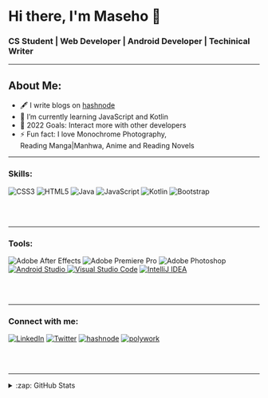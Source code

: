 # Hi there, I'm Maseho 👋 


### CS Student | Web Developer | Android Developer | Techinical Writer
---
## About Me:
-  🖋 I write blogs on [hashnode](https://randomseho.hashnode.dev/)
- 🌱 I’m currently learning JavaScript and Kotlin
- 🥅 2022 Goals: Interact more with other developers
- ⚡ Fun fact: I love Monochrome Photography, <br> Reading Manga|Manhwa, Anime and Reading Novels

---

### Skills:

![CSS3](https://img.shields.io/badge/css3-%231572B6.svg?style=for-the-badge&logo=css3&logoColor=white) ![HTML5](https://img.shields.io/badge/html5-%23E34F26.svg?style=for-the-badge&logo=html5&logoColor=white) ![Java](https://img.shields.io/badge/java-%23ED8B00.svg?style=for-the-badge&logo=java&logoColor=white) ![JavaScript](https://img.shields.io/badge/javascript-%23323330.svg?style=for-the-badge&logo=javascript&logoColor=%23F7DF1E) ![Kotlin](https://img.shields.io/badge/kotlin-%230095D5.svg?style=for-the-badge&logo=kotlin&logoColor=white) ![Bootstrap](https://img.shields.io/badge/bootstrap-%23563D7C.svg?style=for-the-badge&logo=bootstrap&logoColor=white)

<br />
<br />


---

### Tools:

![Adobe After Effects](https://img.shields.io/badge/Adobe%20After%20Effects-9999FF.svg?style=for-the-badge&logo=Adobe%20After%20Effects&logoColor=white) ![Adobe Premiere Pro](https://img.shields.io/badge/Adobe%20Premiere%20Pro-9999FF.svg?style=for-the-badge&logo=Adobe%20Premiere%20Pro&logoColor=white) ![Adobe Photoshop](https://img.shields.io/badge/adobephotoshop-%2331A8FF.svg?style=for-the-badge&logo=adobephotoshop&logoColor=white) <a href='https://github.com/shivamkapasia0' target="_blank"><img alt='Android Studio' src='https://img.shields.io/badge/Android_Studio-100000?style=for-the-badge&logo=Android Studio&logoColor=44CD3A&labelColor=D6D9E0&color=black'/> </a>
<a href='https://github.com/shivamkapasia0' target="_blank"><img alt='Visual Studio Code' src='https://img.shields.io/badge/Visual_Studio Code-100000?style=for-the-badge&logo=Visual Studio Code&logoColor=2783C0&labelColor=FFFFFF&color=2CAEC0'/></a> <a href='https://github.com/shivamkapasia0' target="_blank"><img alt='IntelliJ IDEA' src='https://img.shields.io/badge/IntelliJ_IDEA-100000?style=for-the-badge&logo=IntelliJ IDEA&logoColor=FAF4FA&labelColor=F07128&color=1787FF'/></a>

<br />
<br />

---

### Connect with me: 
[![LinkedIn](https://img.shields.io/badge/LinkedIn-%230077B5.svg?logo=linkedin&logoColor=white)](https://linkedin.com/in/https://www.linkedin.com/in/maseho-c-2082701b8) [![Twitter](https://img.shields.io/badge/Twitter-%231DA1F2.svg?logo=Twitter&logoColor=white)](https://twitter.com/https://www.twitter.com/masxho) <a href='https://hashnode.com/@Seho' target="_blank"><img alt='hashnode' src='https://img.shields.io/badge/hashnode-100000?style=flat&logo=hashnode&logoColor=FFFFFF&labelColor=0000FF&color=0000FF'/></a> <a href='https://www.polywork.com/seho' target="_blank"><img alt='polywork' src='https://img.shields.io/badge/polywork-100000?style=flat&logo=polywork&logoColor=EFF3F4&labelColor=0EA9DD&color=0EA9DD'/></a>


<br />
<br />
 
 ---
 
 <details>
  <summary>:zap: GitHub Stats</summary>

 [![Anurag's GitHub stats](https://github-readme-stats.vercel.app/api?username=Maseho&theme=cobalt)](https://github.com/anuraghazra/github-readme-stats)
</details

  
